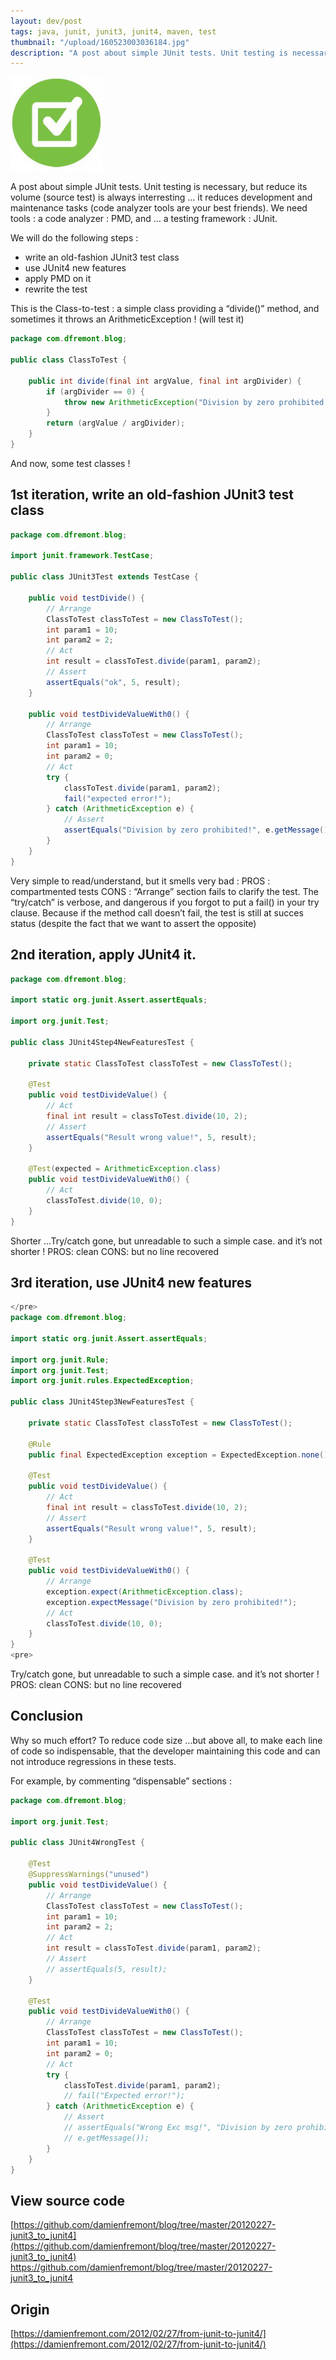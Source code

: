 ```yaml
---
layout: dev/post
tags: java, junit, junit3, junit4, maven, test
thumbnail: "/upload/160523003036184.jpg"
description: "A post about simple JUnit tests. Unit testing is necessary, but reduce its volume (source test) is always interrestin..."
---
```


 
![alt text](/upload/160523003036184.jpg)
 
A post about simple JUnit tests. Unit testing is necessary, but reduce its volume (source test) is always interresting … it reduces development and maintenance tasks (code analyzer tools are your best friends). We need tools : a code analyzer : PMD, and … a testing framework : JUnit.
 

 
We will do the following steps :
 
* write an old-fashion JUnit3 test class
* use JUnit4 new features
* apply PMD on it
* rewrite the test
 
This is the Class-to-test : a simple class providing a “divide()” method, and sometimes it throws an ArithmeticException ! (will test it)
 
```java
package com.dfremont.blog;
 
public class ClassToTest {
 
    public int divide(final int argValue, final int argDivider) {
        if (argDivider == 0) {
            throw new ArithmeticException("Division by zero prohibited!");
        }
        return (argValue / argDivider);
    }
}
```
 
And now, some test classes !
 
## 1st iteration, write an old-fashion JUnit3 test class
 
```java
package com.dfremont.blog;
 
import junit.framework.TestCase;
 
public class JUnit3Test extends TestCase {
 
    public void testDivide() {
        // Arrange
        ClassToTest classToTest = new ClassToTest();
        int param1 = 10;
        int param2 = 2;
        // Act
        int result = classToTest.divide(param1, param2);
        // Assert
        assertEquals("ok", 5, result);
    }
 
    public void testDivideValueWith0() {
        // Arrange
        ClassToTest classToTest = new ClassToTest();
        int param1 = 10;
        int param2 = 0;
        // Act
        try {
            classToTest.divide(param1, param2);
            fail("expected error!");
        } catch (ArithmeticException e) {
            // Assert
            assertEquals("Division by zero prohibited!", e.getMessage());
        }
    }
}
```
 
Very simple to read/understand, but it smells very bad :
PROS : compartmented tests
CONS : “Arrange” section fails to clarify the test. The “try/catch” is verbose, and dangerous if you forgot to put a fail() in your try clause. Because if the method call doesn’t fail, the test is still at succes status (despite the fact that we want to assert the opposite)
 
## 2nd iteration, apply JUnit4 it.
 
```java
package com.dfremont.blog;
 
import static org.junit.Assert.assertEquals;
 
import org.junit.Test;
 
public class JUnit4Step4NewFeaturesTest {
 
    private static ClassToTest classToTest = new ClassToTest();
 
    @Test
    public void testDivideValue() {
        // Act
        final int result = classToTest.divide(10, 2);
        // Assert
        assertEquals("Result wrong value!", 5, result);
    }
 
    @Test(expected = ArithmeticException.class)
    public void testDivideValueWith0() {
        // Act
        classToTest.divide(10, 0);
    }
}
```
 
Shorter …Try/catch gone, but unreadable to such a simple case. and it’s not shorter !
PROS: clean
CONS: but no line recovered
 
## 3rd iteration, use JUnit4 new features
 
```java
</pre>
package com.dfremont.blog;
 
import static org.junit.Assert.assertEquals;
 
import org.junit.Rule;
import org.junit.Test;
import org.junit.rules.ExpectedException;
 
public class JUnit4Step3NewFeaturesTest {
 
    private static ClassToTest classToTest = new ClassToTest();
 
    @Rule
    public final ExpectedException exception = ExpectedException.none();
 
    @Test
    public void testDivideValue() {
        // Act
        final int result = classToTest.divide(10, 2);
        // Assert
        assertEquals("Result wrong value!", 5, result);
    }
 
    @Test
    public void testDivideValueWith0() {
        // Arrange
        exception.expect(ArithmeticException.class);
        exception.expectMessage("Division by zero prohibited!");
        // Act
        classToTest.divide(10, 0);
    }
}
<pre>
```
 
Try/catch gone, but unreadable to such a simple case. and it’s not shorter !
PROS: clean
CONS: but no line recovered
 
## Conclusion
 
Why so much effort? To reduce code size …but above all, to make each line of code so indispensable, that the developer maintaining this code and can not introduce regressions in these tests.
 
For example, by commenting “dispensable” sections :
 
```java
package com.dfremont.blog;
 
import org.junit.Test;
 
public class JUnit4WrongTest {
 
    @Test
    @SuppressWarnings("unused")
    public void testDivideValue() {
        // Arrange
        ClassToTest classToTest = new ClassToTest();
        int param1 = 10;
        int param2 = 2;
        // Act
        int result = classToTest.divide(param1, param2);
        // Assert
        // assertEquals(5, result);
    }
 
    @Test
    public void testDivideValueWith0() {
        // Arrange
        ClassToTest classToTest = new ClassToTest();
        int param1 = 10;
        int param2 = 0;
        // Act
        try {
            classToTest.divide(param1, param2);
            // fail("Expected error!");
        } catch (ArithmeticException e) {
            // Assert
            // assertEquals("Wrong Exc msg!", "Division by zero prohibited!",
            // e.getMessage());
        }
    }
}
```
 
## View source code
 
[https://github.com/damienfremont/blog/tree/master/20120227-junit3_to_junit4](https://github.com/damienfremont/blog/tree/master/20120227-junit3_to_junit4)
https://github.com/damienfremont/blog/tree/master/20120227-junit3_to_junit4
 
 
## Origin
[https://damienfremont.com/2012/02/27/from-junit-to-junit4/](https://damienfremont.com/2012/02/27/from-junit-to-junit4/)
 
